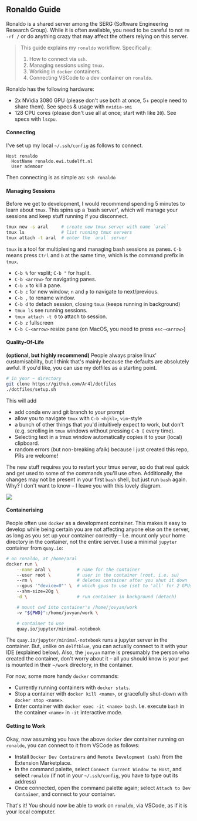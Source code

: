 ## Ronaldo Guide

Ronaldo is a shared server among the SERG (Software Engineering Research Group). While it is often available, you need to be careful to not `rm -rf /` or do anything crazy that may affect the others relying on this server. 

> This guide explains my `ronaldo` workflow. Specifically: 
> 1. How to connect via `ssh`. 
> 2. Managing sessions using `tmux`.
> 3. Working in `docker` containers. 
> 4. Connecting VSCode to a dev container on `ronaldo`. 

Ronaldo has the following hardware:
- 2x NVidia 3080 GPU (please don't use both at once, 5+ people need to share them).
  See specs & usage with `nvidia-smi`
- 128 CPU cores (please don't use all at once; start with like `20`).
  See specs with `lscpu`.

#### Connecting
I've set up my local `~/.ssh/config` as follows to connect.

```
Host ronaldo
  HostName ronaldo.ewi.tudelft.nl
  User ademoor
```

Then connecting is as simple as: `ssh ronaldo`

#### Managing Sessions 
Before we get to development, I would recommend spending 5 minutes to learn about `tmux`. This spins up a 'bash server', which will manage your sessions and keep stuff running if you disconnect. 

```bash
tmux new -s aral     # create new tmux server with name `aral`
tmux ls              # list running tmux servers
tmux attach -t aral  # enter the `aral` server
```

`tmux` is a tool for multiplexing and managing bash sessions as panes. `C-b` means press `Ctrl` and `b` at the same time, which is the command prefix in `tmux`. 
- `C-b %` for vsplit; `C-b "` for hsplit.
- `C-b <arrow>` for navigating panes.
- `C-b x` to kill a pane. 
- `C-b c` for new window; `n` and `p` to navigate to next/previous. 
- `C-b ,` to rename window.
- `C-b d` to detach session, closing `tmux` (keeps running in background)
- `tmux ls` see running sessions. 
- `tmux attach -t 0` to attach to session.
- `C-b z` fullscreen
- `C-b C-<arrow>` resize pane (on MacOS, you need to press `esc-<arrow>`)

#### Quality-Of-Life
**(optional, but highly recommend)** People always praise linux' customisability, but I think that's mainly because the defaults are absolutely awful. If you'd like, you can use my dotfiles as a starting point. 

```bash
# in your ~ directory
git clone https://github.com/Ar4l/dotfiles 
./dotfiles/setup.sh
```

This will add 
- add conda env and git branch to your prompt
- allow you to navigate `tmux` with `C-b <hjkl>`, `vim`-style
- a bunch of other things that you'd intuitively expect to work, but don't (e.g. scrolling in `tmux` windows without pressing `C-b [` every time). 
- Selecting text in a tmux window automatically copies it to your (local) clipboard. 
- random errors (but non-breaking afaik) because I just created this repo, PRs are welcome!

The new stuff requires you to restart your tmux server, so do that real quick and get used to some of the commands you'll use often. Additionally, the changes may not be present in your first `bash` shell, but just run `bash` again. Why? I don't want to know – I leave you with this lovely diagram. 

![](https://blog.flowblok.id.au/static/images/shell-startup.png)

#### Containerising
People often use `docker` as a development container. This makes it easy to develop while being certain you are not affecting anyone else on the server, as long as you set up your container correctly – I.e. mount only your home directory in the container, not the entire server. I use a minimal `jupyter` container from `quay.io`:

```sh
# on ronaldo, at /home/aral
docker run \
	--name aral \          # name for the container
	--user root \          # user in the container (root, i.e. su)
	--rm \                 # deletes container after you shut it down
	--gpus '"device=0"' \  # which gpus to use (set to 'all' for 2 GPUs)
	--shm-size=20g \
	-d \                   # run container in background (detach)

	# mount cwd into container's /home/jovyan/work
	-v "${PWD}":/home/jovyan/work \

	# container to use
	quay.io/jupyter/minimal-notebook
```

The `quay.io/jupyter/minimal-notebook` runs a jupyter server in the container. But, unlike on `delftblue`, you can actually connect to it with your IDE (explained below). Also, the `jovyan` name is presumably the person who created the container, don't worry about it – all you should know is your `pwd` is mounted in their `~/work` directory, in the container. 

For now, some more handy `docker` commands:

- Currently running containers with `docker stats`. 
- Stop a container with `docker kill <name>`, or gracefully shut-down with `docker stop <name>`.
- Enter container with `docker exec -it <name> bash`. I.e. execute `bash` in the container `<name>` in `-it` interactive mode. 

#### Getting to Work
Okay, now assuming you have the above `docker` dev container running on `ronaldo`, you can connect to it from VSCode as follows:

- Install `Docker Dev Containers` and `Remote Development (ssh)` from the Extension Marketplace.
- In the command palette, select `Connect Current Window to Host`, and select `ronaldo` (if not in your `~/.ssh/config`, you have to type out its address)
- Once connected, open the command palette again; select `Attach to Dev Container`, and connect to your container. 

That's it! You should now be able to work on `ronaldo`, via VSCode, as if it is your local computer. 
